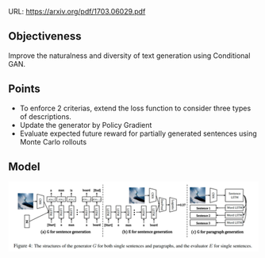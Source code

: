 URL: https://arxiv.org/pdf/1703.06029.pdf

## Objectiveness
Improve the naturalness and diversity of text generation using Conditional GAN.

## Points
+ To enforce 2 criterias, extend the loss function to consider three types of descriptions.
+ Update the generator by Policy Gradient
+ Evaluate expected future reward for partially generated sentences using Monte Carlo rollouts


## Model
![](./images/ggan_structure.png)
